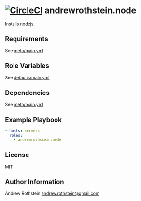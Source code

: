 [![CircleCI](https://circleci.com/gh/andrewrothstein/ansible-node.svg?style=svg)](https://circleci.com/gh/andrewrothstein/ansible-node)
andrewrothstein.node
=========

Installs [nodejs](https://nodejs.org).

Requirements
------------

See [meta/main.yml](meta/main.yml)

Role Variables
--------------

See [defaults/main.yml](defaults/main.yml)

Dependencies
------------

See [meta/main.yml](meta/main.yml)

Example Playbook
----------------

```yml
- hosts: servers
  roles:
    - andrewrothstein.node
```

License
-------

MIT

Author Information
------------------

Andrew Rothstein <andrew.rothstein@gmail.com>

